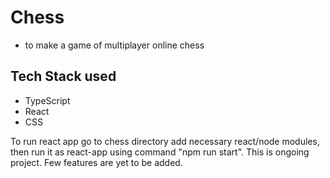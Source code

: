 # Chess
- to make a game of multiplayer online chess

## Tech Stack used
- TypeScript
- React
- CSS

To run react app go to chess directory add necessary react/node modules, then run it as react-app using command "npm run start". 
This is ongoing project. Few features are yet to be added.
